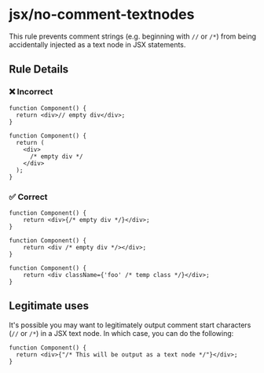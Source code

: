 # jsx/no-comment-textnodes

<!-- end auto-generated rule header -->

This rule prevents comment strings (e.g. beginning with `//` or `/*`) from being accidentally
injected as a text node in JSX statements.

## Rule Details

### ❌ Incorrect

```tsx
function Component() {
  return <div>// empty div</div>;
}

function Component() {
  return (
    <div>
      /* empty div */
    </div>
  );
}
```

### ✅ Correct

```tsx
function Component() {
    return <div>{/* empty div */}</div>;
}

function Component() {
    return <div /* empty div */></div>;
}

function Component() {
    return <div className={'foo' /* temp class */}</div>;
}
```

## Legitimate uses

It's possible you may want to legitimately output comment start characters (`//` or `/*`) in a JSX text node. In which case, you can do the following:

```tsx
function Component() {
  return <div>{"/* This will be output as a text node */"}</div>;
}
```
